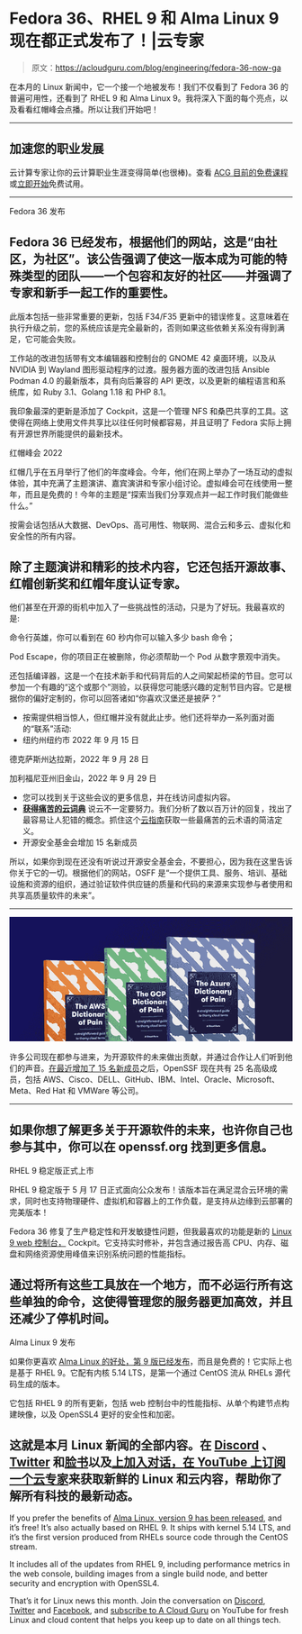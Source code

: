 # Fedora 36、RHEL 9 和 Alma Linux 9 现在都正式发布了！|云专家

> 原文：<https://acloudguru.com/blog/engineering/fedora-36-now-ga>

在本月的 Linux 新闻中，它一个接一个地被发布！我们不仅看到了 Fedora 36 的普遍可用性，还看到了 RHEL 9 和 Alma Linux 9。我将深入下面的每个亮点，以及看看红帽峰会点播。所以让我们开始吧！

* * *

## 加速您的职业发展

云计算专家让你的云计算职业生涯变得简单(也很棒)。查看 [ACG 目前的免费课程](https://acloudguru.com/blog/news/whats-free-at-acg)或[立即开始](https://acloudguru.com/pricing)免费试用。

* * *

Fedora 36 发布

## Fedora 36 已经发布，根据他们的网站，这是“由社区，为社区”。该公告强调了使这一版本成为可能的特殊类型的团队——一个包容和友好的社区——并强调了专家和新手一起工作的重要性。

此版本包括一些非常重要的更新，包括 F34/F35 更新中的错误修复。这意味着在执行升级之前，您的系统应该是完全最新的，否则如果这些依赖关系没有得到满足，它可能会失败。

工作站的改进包括带有文本编辑器和控制台的 GNOME 42 桌面环境，以及从 NVIDIA 到 Wayland 图形驱动程序的过渡。服务器方面的改进包括 Ansible Podman 4.0 的最新版本，具有向后兼容的 API 更改，以及更新的编程语言和系统库，如 Ruby 3.1、Golang 1.18 和 PHP 8.1。

我印象最深的更新是添加了 Cockpit，这是一个管理 NFS 和桑巴共享的工具。这使得在网络上使用文件共享比以往任何时候都容易，并且证明了 Fedora 实际上拥有开源世界所能提供的最新技术。

红帽峰会 2022

红帽几乎在五月举行了他们的年度峰会。今年，他们在网上举办了一场互动的虚拟体验，其中充满了主题演讲、嘉宾演讲和专家小组讨论。虚拟峰会可在线使用一整年，而且是免费的！今年的主题是“探索当我们分享观点并一起工作时我们能做些什么。”

按需会话包括从大数据、DevOps、高可用性、物联网、混合云和多云、虚拟化和安全性的所有内容。

## 除了主题演讲和精彩的技术内容，它还包括开源故事、红帽创新奖和红帽年度认证专家。

他们甚至在开源的街机中加入了一些挑战性的活动，只是为了好玩。我最喜欢的是:

命令行英雄，你可以看到在 60 秒内你可以输入多少 bash 命令；

Pod Escape，你的项目正在被删除，你必须帮助一个 Pod 从数字景观中消失。

还包括编译器，这是一个在技术新手和代码背后的人之间架起桥梁的节目。您可以参加一个有趣的“这个或那个”测验，以获得您可能感兴趣的定制节目内容。它是根据你的偏好定制的，你可以回答诸如“你喜欢汉堡还是披萨？”

*   按需提供相当惊人，但红帽并没有就此止步。他们还将举办一系列面对面的“联系”活动:
*   纽约州纽约市 2022 年 9 月 15 日

德克萨斯州达拉斯，2022 年 9 月 28 日

加利福尼亚州旧金山，2022 年 9 月 29 日

*   您可以找到关于这些会议的更多信息，并在线访问虚拟内容。
*   [**获得痛苦的云词典**](https://get.acloudguru.com/cloud-dictionary-of-pain)
    说云不一定要努力。我们分析了数以百万计的回复，找出了最容易让人犯错的概念。抓住这个[云指南](https://get.acloudguru.com/cloud-dictionary-of-pain)获取一些最痛苦的云术语的简洁定义。
*   开源安全基金会增加 15 名新成员

所以，如果你到现在还没有听说过开源安全基金会，不要担心，因为我在这里告诉你关于它的一切。根据他们的网站，OSFF 是“一个提供工具、服务、培训、基础设施和资源的组织，通过验证软件供应链的质量和代码的来源来实现参与者使用和共享高质量软件的未来”。

* * *

[![Complete guide to the Cloud and Dictionary ](img/93ebf63b88ab7fbd48705a01952ba688.png)](https://get.acloudguru.com/cloud-dictionary-of-pain)

许多公司现在都参与进来，为开源软件的未来做出贡献，并通过合作让人们听到他们的声音。[在最近增加了 15 名新成员](https://www.linux.com/news/openssf-announces-15-new-members-to-further-strengthen-open-source-software-supply-chain-security/)之后，OpenSSF 现在共有 25 名高级成员，包括 AWS、Cisco、DELL、GitHub、IBM、Intel、Oracle、Microsoft、Meta、Red Hat 和 VMWare 等公司。

* * *

## 如果你想了解更多关于开源软件的未来，也许你自己也参与其中，你可以在 openssf.org 找到更多信息。

RHEL 9 稳定版正式上市

RHEL 9 稳定版于 5 月 17 日正式面向公众发布！该版本旨在满足混合云环境的需求，同时也支持物理硬件、虚拟机和容器上的工作负载，是支持从边缘到云部署的完美版本！

Fedora 36 修复了生产稳定性和开发敏捷性问题，但我最喜欢的功能是新的 [Linux 9 web 控制台，](https://developers.redhat.com/articles/2022/05/18/whats-new-red-hat-enterprise-linux-9) Cockpit。它支持实时修补，并包含通过报告高 CPU、内存、磁盘和网络资源使用峰值来识别系统问题的性能指标。

## 通过将所有这些工具放在一个地方，而不必运行所有这些单独的命令，这使得管理您的服务器更加高效，并且还减少了停机时间。

Alma Linux 9 发布

如果你更喜欢 [Alma Linux 的好处，第 9 版已经发布](https://www.linuxtoday.com/blog/almalinux-9-officially-released-based-on-red-hat-enterprise-linux-9/)，而且是免费的！它实际上也是基于 RHEL 9。它配有内核 5.14 LTS，是第一个通过 CentOS 流从 RHELs 源代码生成的版本。

它包括 RHEL 9 的所有更新，包括 web 控制台中的性能指标、从单个构建节点构建映像，以及 OpenSSL4 更好的安全性和加密。

## 这就是本月 Linux 新闻的全部内容。在 [Discord](http://discord.gg/pluralsight) 、 [Twitter](https://twitter.com/acloudguru) 和[脸书](https://www.facebook.com/acloudguru)以及[上加入对话，在 YouTube 上订阅一个云专家](https://www.youtube.com/c/AcloudGuru/?sub_confirmation=1)来获取新鲜的 Linux 和云内容，帮助你了解所有科技的最新动态。

If you prefer the benefits of [Alma Linux, version 9 has been released](https://www.linuxtoday.com/blog/almalinux-9-officially-released-based-on-red-hat-enterprise-linux-9/), and it’s free! It’s also actually based on RHEL 9\. It ships with kernel 5.14 LTS, and it’s the first version produced from RHELs source code through the CentOS stream. 

It includes all of the updates from RHEL 9, including performance metrics in the web console, building images from a single build node, and better security and encryption with OpenSSL4. 

That’s it for Linux news this month. Join the conversation on [Discord](http://discord.gg/pluralsight), [Twitter](https://twitter.com/acloudguru) and [Facebook](https://www.facebook.com/acloudguru), and [subscribe to A Cloud Guru](https://www.youtube.com/c/AcloudGuru/?sub_confirmation=1) on YouTube for fresh Linux and cloud content that helps you keep up to date on all things tech.